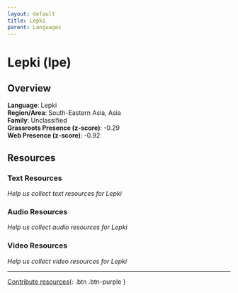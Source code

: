```yaml
---
layout: default
title: Lepki
parent: Languages
---
```


# Lepki (lpe)

## Overview

**Language**: Lepki  
**Region/Area**: South-Eastern Asia, Asia  
**Family**: Unclassified  
**Grassroots Presence (z-score)**: -0.29  
**Web Presence (z-score)**: -0.92  

## Resources

### Text Resources
*Help us collect text resources for Lepki*

### Audio Resources
*Help us collect audio resources for Lepki*

### Video Resources
*Help us collect video resources for Lepki*

---

[Contribute resources](https://forms.office.com/e/1SfLJx3u1r){: .btn .btn-purple }
